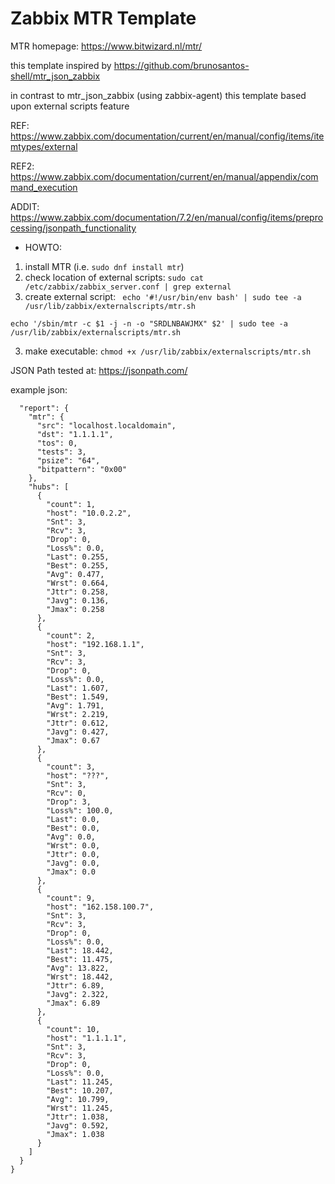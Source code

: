# Zabbix MTR Template

MTR homepage: https://www.bitwizard.nl/mtr/

this template inspired by https://github.com/brunosantos-shell/mtr_json_zabbix

in contrast to mtr_json_zabbix (using zabbix-agent)
this template based upon external scripts feature

REF: https://www.zabbix.com/documentation/current/en/manual/config/items/itemtypes/external


REF2: https://www.zabbix.com/documentation/current/en/manual/appendix/command_execution


ADDIT: https://www.zabbix.com/documentation/7.2/en/manual/config/items/preprocessing/jsonpath_functionality

* HOWTO:
1. install MTR (i.e. ```sudo dnf install mtr```)
2. check location of external scripts: ``` sudo cat /etc/zabbix/zabbix_server.conf | grep external ```
3. create external script:
``` echo '#!/usr/bin/env bash' | sudo tee -a /usr/lib/zabbix/externalscripts/mtr.sh```


```echo '/sbin/mtr -c $1 -j -n -o "SRDLNBAWJMX" $2' | sudo tee -a /usr/lib/zabbix/externalscripts/mtr.sh ```


3. make executable: ```chmod +x /usr/lib/zabbix/externalscripts/mtr.sh```



JSON Path tested at: https://jsonpath.com/

example json:
```{
  "report": {
    "mtr": {
      "src": "localhost.localdomain",
      "dst": "1.1.1.1",
      "tos": 0,
      "tests": 3,
      "psize": "64",
      "bitpattern": "0x00"
    },
    "hubs": [
      {
        "count": 1,
        "host": "10.0.2.2",
        "Snt": 3,
        "Rcv": 3,
        "Drop": 0,
        "Loss%": 0.0,
        "Last": 0.255,
        "Best": 0.255,
        "Avg": 0.477,
        "Wrst": 0.664,
        "Jttr": 0.258,
        "Javg": 0.136,
        "Jmax": 0.258
      },
      {
        "count": 2,
        "host": "192.168.1.1",
        "Snt": 3,
        "Rcv": 3,
        "Drop": 0,
        "Loss%": 0.0,
        "Last": 1.607,
        "Best": 1.549,
        "Avg": 1.791,
        "Wrst": 2.219,
        "Jttr": 0.612,
        "Javg": 0.427,
        "Jmax": 0.67
      },
      {
        "count": 3,
        "host": "???",
        "Snt": 3,
        "Rcv": 0,
        "Drop": 3,
        "Loss%": 100.0,
        "Last": 0.0,
        "Best": 0.0,
        "Avg": 0.0,
        "Wrst": 0.0,
        "Jttr": 0.0,
        "Javg": 0.0,
        "Jmax": 0.0
      },
      {
        "count": 9,
        "host": "162.158.100.7",
        "Snt": 3,
        "Rcv": 3,
        "Drop": 0,
        "Loss%": 0.0,
        "Last": 18.442,
        "Best": 11.475,
        "Avg": 13.822,
        "Wrst": 18.442,
        "Jttr": 6.89,
        "Javg": 2.322,
        "Jmax": 6.89
      },
      {
        "count": 10,
        "host": "1.1.1.1",
        "Snt": 3,
        "Rcv": 3,
        "Drop": 0,
        "Loss%": 0.0,
        "Last": 11.245,
        "Best": 10.207,
        "Avg": 10.799,
        "Wrst": 11.245,
        "Jttr": 1.038,
        "Javg": 0.592,
        "Jmax": 1.038
      }
    ]
  }
}
```
